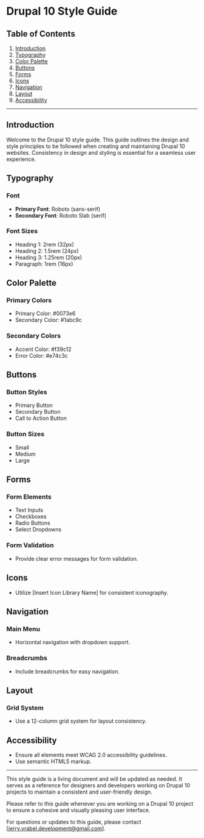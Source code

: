 # Drupal 10 Style Guide

## Table of Contents

1. [Introduction](#introduction)
2. [Typography](#typography)
3. [Color Palette](#color-palette)
4. [Buttons](#buttons)
5. [Forms](#forms)
6. [Icons](#icons)
7. [Navigation](#navigation)
8. [Layout](#layout)
9. [Accessibility](#accessibility)

---

## Introduction

Welcome to the Drupal 10 style guide. This guide outlines the design and style principles to be followed when creating and maintaining Drupal 10 websites. Consistency in design and styling is essential for a seamless user experience.

## Typography

### Font

- **Primary Font**: Roboto (sans-serif)
- **Secondary Font**: Roboto Slab (serif)

### Font Sizes

- Heading 1: 2rem (32px)
- Heading 2: 1.5rem (24px)
- Heading 3: 1.25rem (20px)
- Paragraph: 1rem (16px)

## Color Palette

### Primary Colors

- Primary Color: #0073e6
- Secondary Color: #1abc9c

### Secondary Colors

- Accent Color: #f39c12
- Error Color: #e74c3c

## Buttons

### Button Styles

- Primary Button
- Secondary Button
- Call to Action Button

### Button Sizes

- Small
- Medium
- Large

## Forms

### Form Elements

- Text Inputs
- Checkboxes
- Radio Buttons
- Select Dropdowns

### Form Validation

- Provide clear error messages for form validation.

## Icons

- Utilize [Insert Icon Library Name] for consistent iconography.

## Navigation

### Main Menu

- Horizontal navigation with dropdown support.

### Breadcrumbs

- Include breadcrumbs for easy navigation.

## Layout

### Grid System

- Use a 12-column grid system for layout consistency.

## Accessibility

- Ensure all elements meet WCAG 2.0 accessibility guidelines.
- Use semantic HTML5 markup.

---

This style guide is a living document and will be updated as needed. It serves as a reference for designers and developers working on Drupal 10 projects to maintain a consistent and user-friendly design.

Please refer to this guide whenever you are working on a Drupal 10 project to ensure a cohesive and visually pleasing user interface.

For questions or updates to this guide, please contact [jerry.vrabel.development@gmail.com].
